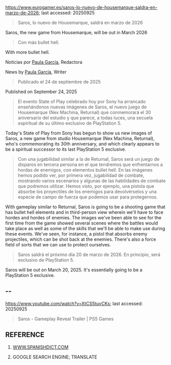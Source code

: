 https://www.eurogamer.es/saros-lo-nuevo-de-housemarque-saldra-en-marzo-de-2026; last accessed: 20250925

> Saros, lo nuevo de Housemarque, saldrá en marzo de 2026

Saros, the new game from Housemarque, will be out in March 2026

> Con más bullet hell.

With more bullet hell.

Noticias por [Paula García](https://www.eurogamer.es/authors/paula-garcia), Redactora

News by [Paula García](https://www.eurogamer.es/authors/paula-garcia), Writer

> Publicado el 24 de septiembre de 2025

Published on September 24, 2025

> El evento State of Play celebrado hoy por Sony ha arrancado enseñándonos nuevas imágenes de Saros, el nuevo juego de Housemarque (Nex Machina, Returnal) que conmemorará el 30 aniversario del estudio y que parece, a todas luces, una secuela espiritual de su último exclusivo de PlayStation 5.

Today's State of Play from Sony has begun to show us new images of Saros, a new game from studio Housemarque (Nex Machina, Returnal), who's commemorating its 30th anniversary, and which clearly appears to be a spiritual successor to its last PlayStation 5 exclusive.

> Con una jugabilidad similar a la de Returnal, Saros será un juego de disparos en tercera persona en el que tendremos que enfrentarnos a hordas de enemigos, con elementos bullet hell. En las imágenes hemos podido ver, por primera vez, jugabilidad de combate, mostrando varios escenarios y algunas de las habilidades de combate que podremos utilizar. Hemos visto, por ejemplo, una pistola que absorbe los proyectiles de los enemigos para devolvérselos y una especie de campo de fuerza que podemos usar para protegernos.

With gameplay similar to Returnal, Saros is going to be a shooting game that has bullet hell elements and in third-person view wherein we'll have to face hordes and hordes of enemies. The images we've been able to see for the first time from the game showed several scenes where the battles would take place as well as some of the skills that we'll be able to make use during these events. We've seen, for instance, a pistol that absorbs enemy projectiles, which can be shot back at the enemies. There's also a force field of sorts that we can use to protect ourselves.

> Saros saldrá el próximo día 20 de marzo de 2026. En principio, será exclusivo de PlayStation 5. 

Saros will be out on March 20, 2025. It's essentially going to be a PlayStation 5 exclusive.

## --

https://www.youtube.com/watch?v=XtCS5tuvCKs; last accessed: 20250925

> Saros - Gameplay Reveal Trailer | PS5 Games 


## REFERENCE

1) [WWW.SPANISHDICT.COM](https://www.spanishdict.com)

2) GOOGLE SEARCH ENGINE; TRANSLATE